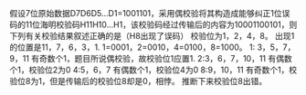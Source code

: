 假设7位原始数据D7D6D5...D1=1001101，采用偶校验将其构造成能够纠正1位误码的11位海明校验码H11H10...H1，该校验码经过传输后的内容为10001100101，则下列有关校验结果叙述正确的是（H8出现了误码）
校验位为1，2，4，8。   出现1的位置是11，7，6，3，1.
1=0001，2=0010，4=0100，8=1000。
1: 3，5，7，9，11          有奇数个1，题目所说偶校验，故校验位1应置1.
2:3，6，7，10，11         有偶数个1，校验位2为0
4:5，6，7                        有偶数个1，校验位4为0
8:9，10，11                     有奇数个1，校验位8为1，但是传输后的校验位8却是0，相悖。
推断下来校验位8出错。